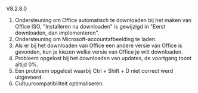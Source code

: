 V8.2.8.0

1. Ondersteuning om Office automatisch te downloaden bij het maken van Office ISO, "Installeren na downloaden" is gewijzigd in "Eerst downloaden, dan implementeren".
2. Ondersteuning om Microsoft-accountafbeelding te laden.
3. Als er bij het downloaden van Office een andere versie van Office is gevonden, kun je kiezen welke versie van Office je wilt downloaden.
4. Probleem opgelost bij het downloaden van updates, de voortgang toont altijd 0%.
5. Een probleem opgelost waarbij Ctrl + Shift + D niet correct werd uitgevoerd.
6. Cultuurcompatibiliteit optimaliseren.
